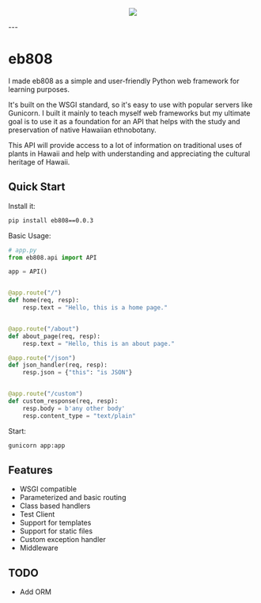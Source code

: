 <p align="center">
<img src="https://user-images.githubusercontent.com/91502105/212608083-3fcced54-7407-47ea-adc3-0178aaaf886a.jpg?raw=True">
</p>
---

# eb808

I made eb808 as a simple and user-friendly Python web framework for learning purposes.

It's built on the WSGI standard, so it's easy to use with popular servers like Gunicorn. I built it mainly to teach myself web frameworks but my ultimate goal is to use it as a foundation for an API that helps with the study and preservation of native Hawaiian ethnobotany.

This API will provide access to a lot of information on traditional uses of plants in Hawaii and help with understanding and appreciating the cultural heritage of Hawaii.

## Quick Start

Install it:

```bash
pip install eb808==0.0.3
```

Basic Usage:

```python
# app.py
from eb808.api import API

app = API()


@app.route("/")
def home(req, resp):
    resp.text = "Hello, this is a home page."


@app.route("/about")
def about_page(req, resp):
    resp.text = "Hello, this is an about page."

@app.route("/json")
def json_handler(req, resp):
    resp.json = {"this": "is JSON"}


@app.route("/custom")
def custom_response(req, resp):
    resp.body = b'any other body'
    resp.content_type = "text/plain"
```

Start:

```bash
gunicorn app:app
```

## Features

- WSGI compatible
- Parameterized and basic routing
- Class based handlers
- Test Client
- Support for templates
- Support for static files
- Custom exception handler
- Middleware

## TODO
- Add ORM
